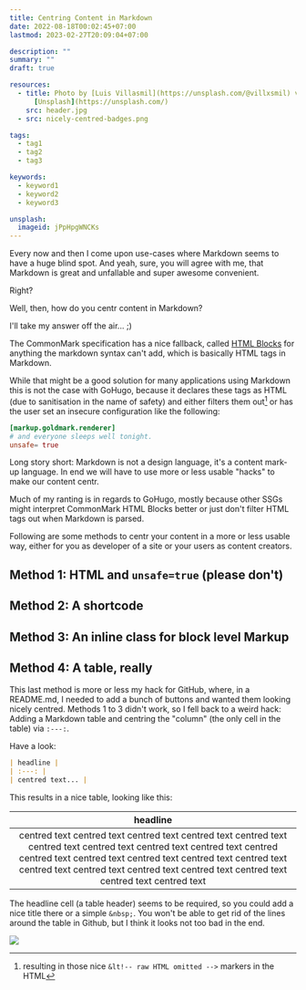 ```yaml
---
title: Centring Content in Markdown
date: 2022-08-18T00:02:45+07:00
lastmod: 2023-02-27T20:09:04+07:00

description: ""
summary: ""
draft: true

resources:
  - title: Photo by [Luis Villasmil](https://unsplash.com/@villxsmil) via
      [Unsplash](https://unsplash.com/)
    src: header.jpg
  - src: nicely-centred-badges.png

tags:
  - tag1
  - tag2
  - tag3

keywords:
  - keyword1
  - keyword2
  - keyword3

unsplash:
  imageid: jPpHpgWNCKs
---
```


Every now and then I come upon use-cases where Markdown seems to have a huge blind spot. And yeah, sure, you will agree with me, that Markdown is great and unfallable and super awesome convenient.

Right?

Well, then, how do you centr content in Markdown?

I'll take my answer off the air... ;)

The CommonMark specification has a nice fallback, called [HTML Blocks](https://spec.commonmark.org/0.30/#html-blocks) for anything the markdown syntax can't add, which is basically HTML tags in Markdown.

While that might be a good solution for many applications using Markdown this is not the case with GoHugo, because it declares these tags as HTML (due to sanitisation in the name of safety) and either filters them out[^1] or has the user set an insecure configuration like the following:

```toml
[markup.goldmark.renderer]
# and everyone sleeps well tonight.
unsafe= true
```

Long story short: Markdown is not a design language, it's a content mark-up language. In end we will have to use more or less usable "hacks" to make our content centr.

Much of my ranting is in regards to GoHugo, mostly because other SSGs might interpret CommonMark HTML Blocks better or just don't filter HTML tags out when Markdown is parsed.

Following are some methods to centr your content in a more or less usable way, either for you as developer of a site or your users as content creators.

## Method 1: HTML and `unsafe=true` (please don't)

## Method 2: A shortcode

## Method 3: An inline class for block level Markup

## Method 4: A table, really

This last method is more or less my hack for GitHub, where, in a README.md, I needed to add a bunch of buttons and wanted them looking nicely centred. Methods 1 to 3 didn't work, so I fell back to a weird hack: Adding a Markdown table and centring the "column" (the only cell in the table) via `:---:`.

Have a look:

```markdown
| headline |
| :---: |
| centred text... |
```
This results in a nice table, looking like this:

| headline |
| :---: |
| centred text centred text centred text centred text centred text centred text centred text centred text centred text centred centred text centred text centred text centred text centred text centred text centred text centred text centred text centred text centred text centred text |

The headline cell (a table header) seems to be required, so you could add a nice title there or a simple `&nbsp;`. You won't be able to get rid of the lines around the table in Github, but I think it looks not too bad in the end.

![](/blog/2022/centring-content-in-markdown/nicely-centred-badges.png)


[^1]: resulting in those nice `&lt!-- raw HTML omitted -->` markers in the HTML

